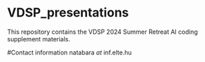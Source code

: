 # VDSP_presentations

This repository contains the VDSP 2024 Summer Retreat AI coding supplement materials.

#Contact information
natabara *at* inf.elte.hu
